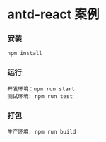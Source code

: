 # antd-react 案例

### 安装
```
npm install
```
### 运行
```
开发环境：npm run start
测试环境: npm run test
```

### 打包
```
生产环境: npm run build
```
